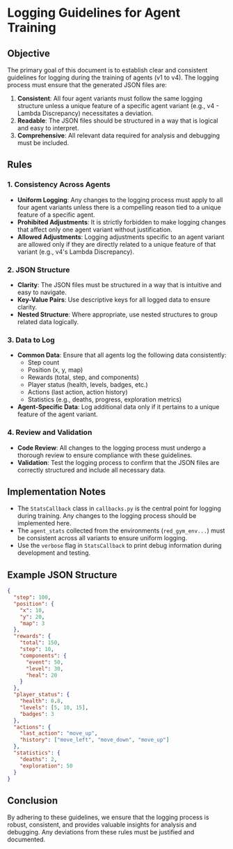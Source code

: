 # Logging Guidelines for Agent Training

## Objective
The primary goal of this document is to establish clear and consistent guidelines for logging during the training of agents (v1 to v4). The logging process must ensure that the generated JSON files are:

1. **Consistent**: All four agent variants must follow the same logging structure unless a unique feature of a specific agent variant (e.g., v4 - Lambda Discrepancy) necessitates a deviation.
2. **Readable**: The JSON files should be structured in a way that is logical and easy to interpret.
3. **Comprehensive**: All relevant data required for analysis and debugging must be included.

## Rules

### 1. Consistency Across Agents
- **Uniform Logging**: Any changes to the logging process must apply to all four agent variants unless there is a compelling reason tied to a unique feature of a specific agent.
- **Prohibited Adjustments**: It is strictly forbidden to make logging changes that affect only one agent variant without justification.
- **Allowed Adjustments**: Logging adjustments specific to an agent variant are allowed only if they are directly related to a unique feature of that variant (e.g., v4's Lambda Discrepancy).

### 2. JSON Structure
- **Clarity**: The JSON files must be structured in a way that is intuitive and easy to navigate.
- **Key-Value Pairs**: Use descriptive keys for all logged data to ensure clarity.
- **Nested Structure**: Where appropriate, use nested structures to group related data logically.

### 3. Data to Log
- **Common Data**: Ensure that all agents log the following data consistently:
  - Step count
  - Position (x, y, map)
  - Rewards (total, step, and components)
  - Player status (health, levels, badges, etc.)
  - Actions (last action, action history)
  - Statistics (e.g., deaths, progress, exploration metrics)
- **Agent-Specific Data**: Log additional data only if it pertains to a unique feature of the agent variant.

### 4. Review and Validation
- **Code Review**: All changes to the logging process must undergo a thorough review to ensure compliance with these guidelines.
- **Validation**: Test the logging process to confirm that the JSON files are correctly structured and include all necessary data.

## Implementation Notes
- The `StatsCallback` class in `callbacks.py` is the central point for logging during training. Any changes to the logging process should be implemented here.
- The `agent_stats` collected from the environments (`red_gym_env...`) must be consistent across all variants to ensure uniform logging.
- Use the `verbose` flag in `StatsCallback` to print debug information during development and testing.

## Example JSON Structure
```json
{
  "step": 100,
  "position": {
    "x": 10,
    "y": 20,
    "map": 3
  },
  "rewards": {
    "total": 150,
    "step": 10,
    "components": {
      "event": 50,
      "level": 30,
      "heal": 20
    }
  },
  "player_status": {
    "health": 0.8,
    "levels": [5, 10, 15],
    "badges": 3
  },
  "actions": {
    "last_action": "move_up",
    "history": ["move_left", "move_down", "move_up"]
  },
  "statistics": {
    "deaths": 2,
    "exploration": 50
  }
}
```

## Conclusion
By adhering to these guidelines, we ensure that the logging process is robust, consistent, and provides valuable insights for analysis and debugging. Any deviations from these rules must be justified and documented.
